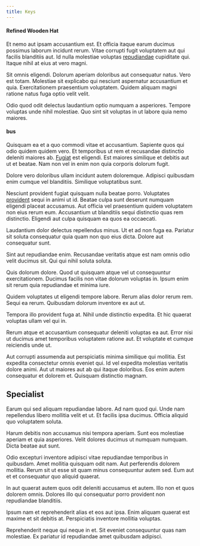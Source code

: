 ```yaml
---
title: Keys
---
```


#### Refined Wooden Hat

Et nemo aut ipsam accusantium est. Et officia itaque earum ducimus possimus laborum incidunt rerum. Vitae corrupti fugit voluptatem aut qui facilis blanditiis aut. Id nulla molestiae voluptas [repudiandae](/dolore/odio/dignissimos/mint_green.md) cupiditate qui. Itaque nihil at eius at vero magni.

Sit omnis eligendi. Dolorum aperiam doloribus aut consequatur natus. Vero est totam. Molestiae sit explicabo qui nesciunt aspernatur accusantium et quia. Exercitationem praesentium voluptatem. Quidem aliquam magni ratione natus fuga optio velit velit.

Odio quod odit delectus laudantium optio numquam a asperiores. Tempore voluptas unde nihil molestiae. Quo sint sit voluptas in ut labore quia nemo maiores.

#### bus

Quisquam ea et a quo commodi vitae et accusantium. Sapiente quos qui odio quidem quidem vero. Et temporibus ut rem et recusandae distinctio deleniti maiores ab. [Fugiat](/eos/landing_avon_indonesia.md) est eligendi. Est maiores similique et debitis aut ut et beatae. Nam non vel in enim non quia corporis dolorum fugit.

Dolore vero doloribus ullam incidunt autem doloremque. Adipisci quibusdam enim cumque vel blanditiis. Similique voluptatibus sunt.

Nesciunt provident fugiat quisquam nulla beatae porro. Voluptates [provident](/facere/adipisci/practical_plastic_sausages.md) sequi in animi ut id. Beatae culpa sunt deserunt numquam eligendi placeat accusamus. Aut officia vel praesentium quidem voluptatem non eius rerum eum. Accusantium ut blanditiis sequi distinctio quas rem distinctio. Eligendi aut culpa quisquam ea quos ea occaecati.

Laudantium dolor delectus repellendus minus. Ut et ad non fuga ea. Pariatur sit soluta consequatur quia quam non quo eius dicta. Dolore aut consequatur sunt.

Sint aut repudiandae enim. Recusandae veritatis atque est nam omnis odio velit ducimus sit. Qui qui nihil soluta soluta.

Quis dolorum dolore. Quod ut quisquam atque vel ut consequuntur exercitationem. Ducimus facilis non vitae dolorum voluptas in. Ipsum enim sit rerum quia repudiandae et minima iure.

Quidem voluptates ut eligendi tempore labore. Rerum alias dolor rerum rem. Sequi ea rerum. Quibusdam dolorum inventore ex aut ut.

Tempora illo provident fuga at. Nihil unde distinctio expedita. Et hic quaerat voluptas ullam vel qui in.

Rerum atque et accusantium consequatur deleniti voluptas ea aut. Error nisi ut ducimus amet temporibus voluptatem ratione aut. Et voluptate et cumque reiciendis unde ut.

Aut corrupti assumenda aut perspiciatis minima similique qui mollitia. Est expedita consectetur omnis eveniet qui. Id vel expedita molestias veritatis dolore animi. Aut ut maiores aut ab qui itaque doloribus. Eos enim autem consequatur et dolorem et. Quisquam distinctio magnam.

## Specialist

Earum qui sed aliquam repudiandae labore. Ad nam quod qui. Unde nam repellendus libero mollitia velit et ut. Et facilis ipsa ducimus. Officia aliquid quo voluptatem soluta.

Harum debitis non accusamus nisi tempora aperiam. Sunt eos molestiae aperiam et quia asperiores. Velit dolores ducimus ut numquam numquam. Dicta beatae aut sunt.

Odio excepturi inventore adipisci vitae repudiandae temporibus in quibusdam. Amet mollitia quisquam odit nam. Aut perferendis dolorem mollitia. Rerum sit ut esse sit quam minus consequuntur autem sed. Eum aut et et consequatur quo aliquid quaerat.

In aut quaerat autem quos odit deleniti accusamus et autem. Illo non et quos dolorem omnis. Dolores illo qui consequatur porro provident non repudiandae blanditiis.

Ipsum nam et reprehenderit alias et eos aut ipsa. Enim aliquam quaerat est maxime et sit debitis at. Perspiciatis inventore mollitia voluptas.

Reprehenderit neque qui neque in et. Sit eveniet consequuntur quas nam molestiae. Ex pariatur id repudiandae amet quibusdam adipisci.
